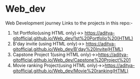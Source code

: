 # Web_dev
Web Development journey
Links to the projects in this repo:- 
1) 1st Portfolio(using HTML only)->> https://aditya-gitofficial.github.io/Web_dev/1st%20Portfolio%20(HTML)
2) B'day invite (using HTML only)->> https://aditya-gitofficial.github.io/Web_dev/B'day%20Invite(HTML)
3) Capstone Project 1(using HTML only)->>https://aditya-gitofficial.github.io/Web_dev/Capstone%20Project%201
4) Movie ranking Project(using HTML only)->>https://aditya-gitofficial.github.io/Web_dev/Movie%20ranking(HTML)
